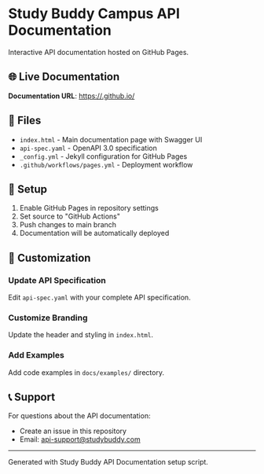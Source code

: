 # Study Buddy Campus API Documentation

Interactive API documentation hosted on GitHub Pages.

## 🌐 Live Documentation

**Documentation URL**: [https://.github.io/](https://.github.io/)

## 📁 Files

- `index.html` - Main documentation page with Swagger UI
- `api-spec.yaml` - OpenAPI 3.0 specification
- `_config.yml` - Jekyll configuration for GitHub Pages
- `.github/workflows/pages.yml` - Deployment workflow

## 🚀 Setup

1. Enable GitHub Pages in repository settings
2. Set source to "GitHub Actions"
3. Push changes to main branch
4. Documentation will be automatically deployed

## 🔧 Customization

### Update API Specification
Edit `api-spec.yaml` with your complete API specification.

### Customize Branding
Update the header and styling in `index.html`.

### Add Examples
Add code examples in `docs/examples/` directory.

## 📞 Support

For questions about the API documentation:
- Create an issue in this repository
- Email: api-support@studybuddy.com

---

Generated with Study Buddy API Documentation setup script.
